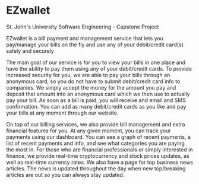 # EZwallet
St. John's University
Software Engineering - Capstone Project

EZwallet is a bill payment and management service that lets you pay/manage your bills on the fly and use any of your debit/credit card(s) safely and securely

The main goal of our service is for you to view your bills in one place and have the ability to pay them using any of your debit/credit cards. To provide increased security for you, we are able to pay your bills through an anonymous card, so you do not have to submit debit/credit card info to companies. We simply accept the money for the amount you pay and deposit that amount into an anonymous card which we then use to actually pay your bill. As soon as a bill is paid, you will receive and email and SMS confirmation. You can add as many debit/credit cards as you like and pay your bills at any moment through our website.

On top of our billing services, we also provide bill management and extra financial features for you. At any given moment, you can track your payments using our dashboard. You can see a graph of recent payments, a list of recent payments and info, and see what categories you are paying the most in. For those who are financial professionals or simply interested in finance, we provide real-time cryptocurrency and stock prices updates, as well as real-time currency rates. We also have a page for top business news articles. The news is updated throughout the day when new top/breaking articles are out so you can always stay updated.
